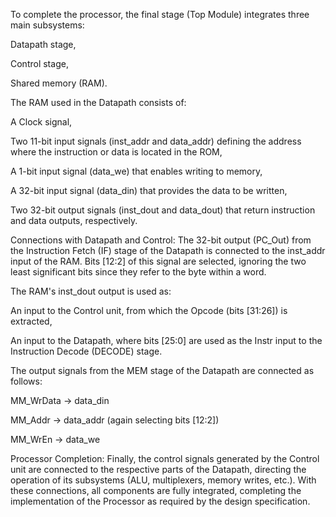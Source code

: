 To complete the processor, the final stage (Top Module) integrates three main subsystems:

Datapath stage,

Control stage,

Shared memory (RAM).


The RAM used in the Datapath consists of:

A Clock signal,

Two 11-bit input signals (inst_addr and data_addr) defining the address where the instruction or data is located in the ROM,

A 1-bit input signal (data_we) that enables writing to memory,

A 32-bit input signal (data_din) that provides the data to be written,

Two 32-bit output signals (inst_dout and data_dout) that return instruction and data outputs, respectively.

Connections with Datapath and Control:
The 32-bit output (PC_Out) from the Instruction Fetch (IF) stage of the Datapath is connected to the inst_addr input of the RAM. Bits [12:2] of this signal are selected, ignoring the two least significant bits since they refer to the byte within a word.

The RAM's inst_dout output is used as:

An input to the Control unit, from which the Opcode (bits [31:26]) is extracted,

An input to the Datapath, where bits [25:0] are used as the Instr input to the Instruction Decode (DECODE) stage.

The output signals from the MEM stage of the Datapath are connected as follows:

MM_WrData → data_din

MM_Addr → data_addr (again selecting bits [12:2])

MM_WrEn → data_we

Processor Completion:
Finally, the control signals generated by the Control unit are connected to the respective parts of the Datapath, directing the operation of its subsystems (ALU, multiplexers, memory writes, etc.).
With these connections, all components are fully integrated, completing the implementation of the Processor as required by the design specification.